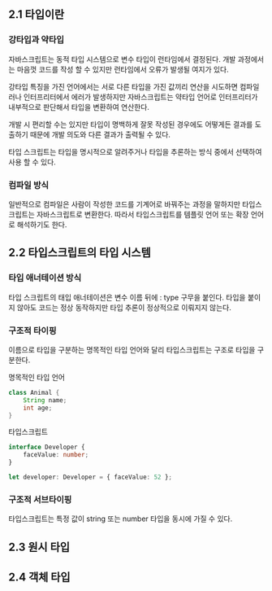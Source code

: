 ## 2.1 타입이란

### 강타입과 약타입

자바스크립트는 동적 타입 시스템으로 변수 타입이 런타임에서 결정된다. 개발 과정에서는 마음껏 코드를 작성 할 수 있지만 런타임에서 오류가 발생될 여지가 있다.

강타입 특징을 가진 언어에서는 서로 다른 타입을 가진 값끼리 연산을 시도하면 컴파일러나 인터프리터에서 에러가 발생하지만 자바스크립트는 약타입 언어로 인터프리터가 내부적으로 판단해서 타입을 변환하여 연산한다.

개발 시 편리할 수는 있지만 타입이 명백하게 잘못 작성된 경우에도 어떻게든 결과를 도출하기 때문에 개발 의도와 다른 결과가 출력될 수 있다.

타입 스크립트는 타입을 명시적으로 알려주거나 타입을 추론하는 방식 중에서 선택하여 사용 할 수 있다.

### 컴파일 방식

일반적으로 컴파일은 사람이 작성한 코드를 기계어로 바꿔주는 과정을 말하지만 타입스크립트는 자바스크립트로 변환한다. 따라서 타입스크립트를 템플릿 언어 또는 확장 언어로 해석하기도 한다.
## 2.2 타입스크립트의 타입 시스템

### 타입 애너테이션 방식

타입 스크립트의 태입 애너테이션은 변수 이름 뒤에 : type 구무을 붙인다. 타입을 붙이지 않아도 코드는 정상 동작하지만 타입 추론이 정상적으로 이뤄지지 않는다.

### 구조적 타이핑

이름으로 타입을 구분하는 명목적인 타입 언어와 달리 타입스크립트는 구조로 타입을 구분한다.

명목적인 타입 언어
```java
class Animal {
	String name;
	int age;
}
```

타입스크립트
```ts
interface Developer {
	faceValue: number;
}

let developer: Developer = { faceValue: 52 };
```

### 구조적 서브타이핑

타입스크립트는 특정 값이 string 또는 number 타입을 동시에 가질 수 있다. 
## 2.3 원시 타입

## 2.4 객체 타입

